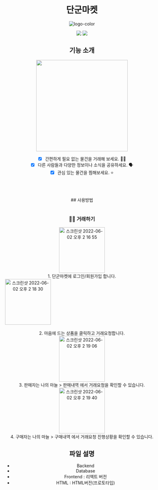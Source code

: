 <div align="center">
  

# 단군마켓
![logo-color](https://user-images.githubusercontent.com/45797097/167385594-413b0681-be5c-4628-88f0-5c6fb735dfac.png)

<p align="center">
    <img src="https://img.shields.io/badge/reactjs-17.0.2-yellow?style=flat-square">
    <img src="https://img.shields.io/badge/node-16.14.2-blue?style=flat-square">
</p>

## 기능 소개
<img src="https://user-images.githubusercontent.com/91578165/167800091-cec83abc-1304-42af-961b-7a343bb574ea.png" width="300px">


- [x] 간편하게 필요 없는 물건을 거래해 보세요. 🤝🏻
- [x] 다른 사람들과 다양한 정보이나 소식을 공유하세요. 🗣
- [x] 관심 있는 물건을 찜해보세요. ⭐️
  
<br>
<br>
<br>
## 사용방법
  <br>
  <br>

### 🤝🏻 거래하기

<img width="150" alt="스크린샷 2022-06-02 오후 2 16 55" src="https://user-images.githubusercontent.com/91578165/171557849-3970f80c-5b6a-4250-8fce-eae549ff3009.png">
  <br>
1. 단군마켓에 로그인/회원가입 합니다.
  <br>
<div style='display:flex;align-items:center;'>
  
<img width="150" alt="스크린샷 2022-06-02 오후 2 18 30" src="https://user-images.githubusercontent.com/91578165/171558026-ae6c4d40-92da-4b15-a111-67220f21608d.png">
   </div>
  <br>
2. 마음에 드는 상품을 클릭하고 거래요청합니다. 
  <br>
<img width="150" alt="스크린샷 2022-06-02 오후 2 19 06" src="https://user-images.githubusercontent.com/91578165/171558085-48ceaf6c-3efb-4743-a7d3-78475729a41c.png">
  <br>
3. 판매자는 나의 마늘 > 판매내역 에서 거래요청을 확인할 수 있습니다. 
  <br>
<img width="150" alt="스크린샷 2022-06-02 오후 2 19 40" src="https://user-images.githubusercontent.com/91578165/171558154-6a01d188-e134-4521-a833-6bd4fe4cd97b.png">
  <br>
4. 구매자는 나의 마늘 > 구매내역 에서 거래요청 진행상황을 확인할 수 있습니다. 
  <br>






## 파일 설명
* Backend
* Database
* Frontend : 리액트 버전
* HTML : HTML버전(프로토타입)

</div>
